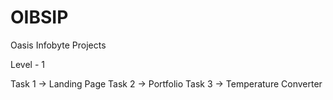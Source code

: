 # OIBSIP
Oasis Infobyte Projects

Level - 1

Task 1 -> Landing Page
Task 2 -> Portfolio
Task 3 -> Temperature Converter
